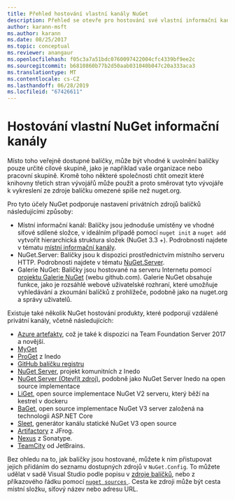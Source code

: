 ```yaml
---
title: Přehled hostování vlastní kanály NuGet
description: Přehled se otevře pro hostování své vlastní informační kanály balíčků NuGet nebo v galeriích místně nebo vzdáleně.
author: karann-msft
ms.author: karann
ms.date: 08/25/2017
ms.topic: conceptual
ms.reviewer: anangaur
ms.openlocfilehash: f05c3a7a51bdc0760097422004cfc4339bf9ee2c
ms.sourcegitcommit: b6810860b77b2d50aab031040b047c20a333aca3
ms.translationtype: MT
ms.contentlocale: cs-CZ
ms.lasthandoff: 06/28/2019
ms.locfileid: "67426611"
---
```

# <a name="hosting-your-own-nuget-feeds"></a>Hostování vlastní NuGet informační kanály

Místo toho veřejně dostupné balíčky, může být vhodné k uvolnění balíčky pouze určité cílové skupině, jako je například vaše organizace nebo pracovní skupině. Kromě toho některé společnosti chtít omezit které knihovny třetích stran vývojářů může použít a proto směrovat tyto vývojáře k vykreslení ze zdroje balíčku omezené spíše než nuget.org.

Pro tyto účely NuGet podporuje nastavení privátních zdrojů balíčků následujícími způsoby:

- Místní informační kanál: Balíčky jsou jednoduše umístěny ve vhodné síťové sdílené složce, v ideálním případě pomocí `nuget init` a `nuget add` vytvořit hierarchická struktura složek (NuGet 3.3 +). Podrobnosti najdete v tématu [místní informační kanály](../hosting-packages/local-feeds.md).
- NuGet.Server: Balíčky jsou k dispozici prostřednictvím místního serveru HTTP. Podrobnosti najdete v tématu [NuGet.Server](../hosting-packages/nuget-server.md).
- Galerie NuGet: Balíčky jsou hostované na serveru Internetu pomocí [projektu Galerie NuGet](https://github.com/NuGet/NuGetGallery#build-and-run-the-gallery-in-arbitrary-number-easy-steps) (webu github.com). Galerie NuGet obsahuje funkce, jako je rozsáhlé webové uživatelské rozhraní, které umožňuje vyhledávání a zkoumání balíčků z prohlížeče, podobně jako na nuget.org a správy uživatelů.

Existuje také několik NuGet hostování produkty, které podporují vzdálené privátní kanály, včetně následujících:

- [Azure artefakty](https://www.visualstudio.com/docs/package/nuget/publish), což je také k dispozici na Team Foundation Server 2017 a novější.
- [MyGet](http://myget.org)
- [ProGet](http://inedo.com/proget) z Inedo
- [GitHub balíčku registru](https://help.github.com/articles/configuring-nuget-for-use-with-github-package-registry)
- [NuGet Server](http://nugetserver.net/), projekt komunitních z Inedo
- [NuGet Server (Otevřít zdroj)](http://nuget-server.net), podobně jako NuGet Server Inedo na open source implementace
- [LiGet](https://github.com/ai-traders/liget), open source implementace NuGet V2 serveru, který běží na kestrel v dockeru
- [BaGet](https://github.com/loic-sharma/BaGet), open source implementace NuGet V3 server založená na technologii ASP.NET Core
- [Sleet](https://github.com/emgarten/sleet), generátor kanálu statické NuGet V3 open source
- [Artifactory](https://www.jfrog.com/artifactory/) z JFrog.
- [Nexus](http://www.sonatype.org/nexus/) z Sonatype.
- [TeamCity](https://www.jetbrains.com/teamcity/) od JetBrains.

Bez ohledu na to, jak balíčky jsou hostované, můžete k nim přistupovat jejich přidáním do seznamu dostupných zdrojů v `NuGet.Config`. To můžete udělat v sadě Visual Studio podle popisu v [zdroje balíčků](../tools/package-manager-ui.md#package-sources), nebo z příkazového řádku pomocí [ `nuget sources` ](../tools/cli-ref-sources.md). Cesta ke zdroji může být cesta místní složku, síťový název nebo adresu URL.
